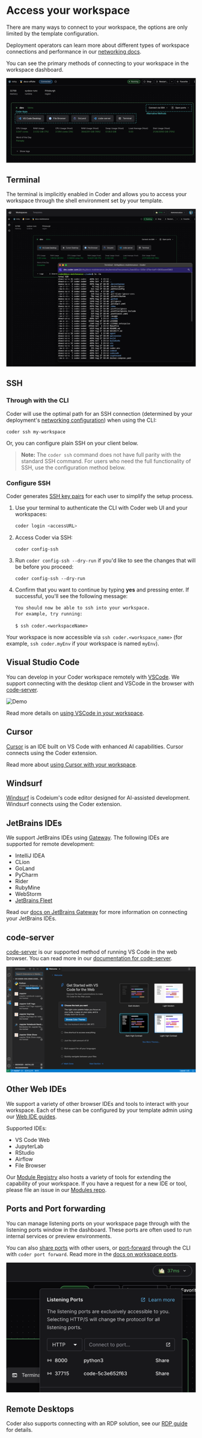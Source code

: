 # Access your workspace

There are many ways to connect to your workspace, the options are only limited
by the template configuration.

Deployment operators can learn more about different types of workspace
connections and performance in our
[networking docs](../../admin/infrastructure/index.md).

You can see the primary methods of connecting to your workspace in the workspace
dashboard.

![Workspace View](../../images/user-guides/workspace-view-connection-annotated.png)

## Terminal

The terminal is implicitly enabled in Coder and allows you to access your
workspace through the shell environment set by your template.

![Terminal Access](../../images/user-guides/terminal-access.png)

## SSH

### Through with the CLI

Coder will use the optimal path for an SSH connection (determined by your
deployment's [networking configuration](../../admin/infrastructure/index.md))
when using the CLI:

```console
coder ssh my-workspace
```

Or, you can configure plain SSH on your client below.

> **Note:** The `coder ssh` command does not have full parity with the standard
SSH command. For users who need the full functionality of SSH, use the
configuration method below.

### Configure SSH

Coder generates [SSH key pairs](../../admin/security/secrets.md#ssh-keys) for
each user to simplify the setup process.

1. Use your terminal to authenticate the CLI with Coder web UI and your workspaces:

   ```bash
   coder login <accessURL>
   ```

1. Access Coder via SSH:

   ```shell
   coder config-ssh
   ```

1. Run `coder config-ssh --dry-run` if you'd like to see the changes that will be
   before you proceed:

   ```shell
   coder config-ssh --dry-run
   ```

1. Confirm that you want to continue by typing **yes** and pressing enter. If
successful, you'll see the following message:

   ```console
   You should now be able to ssh into your workspace.
   For example, try running:
   
   $ ssh coder.<workspaceName>
   ```

Your workspace is now accessible via `ssh coder.<workspace_name>`
(for example, `ssh coder.myEnv` if your workspace is named `myEnv`).

## Visual Studio Code

You can develop in your Coder workspace remotely with
[VSCode](https://code.visualstudio.com/download). We support connecting with the
desktop client and VSCode in the browser with [code-server](#code-server).

![Demo](https://github.com/coder/vscode-coder/raw/main/demo.gif?raw=true)

Read more details on [using VSCode in your workspace](./vscode.md).

## Cursor

[Cursor](https://cursor.sh/) is an IDE built on VS Code with enhanced AI capabilities.
Cursor connects using the Coder extension.

Read more about [using Cursor with your workspace](./cursor.md).

## Windsurf

[Windsurf](./windsurf.md) is Codeium's code editor designed for AI-assisted development.
Windsurf connects using the Coder extension.

## JetBrains IDEs

We support JetBrains IDEs using
[Gateway](https://www.jetbrains.com/remote-development/gateway/). The following
IDEs are supported for remote development:

- IntelliJ IDEA
- CLion
- GoLand
- PyCharm
- Rider
- RubyMine
- WebStorm
- [JetBrains Fleet](./jetbrains/index.md#jetbrains-fleet)

Read our [docs on JetBrains Gateway](./jetbrains/index.md) for more information
on connecting your JetBrains IDEs.

## code-server

[code-server](https://github.com/coder/code-server) is our supported method of
running VS Code in the web browser. You can read more in our
[documentation for code-server](https://coder.com/docs/code-server/latest).

![code-server in a workspace](../../images/code-server-ide.png)

## Other Web IDEs

We support a variety of other browser IDEs and tools to interact with your
workspace. Each of these can be configured by your template admin using our
[Web IDE guides](../../admin/templates/extending-templates/web-ides.md).

Supported IDEs:

- VS Code Web
- JupyterLab
- RStudio
- Airflow
- File Browser

Our [Module Registry](https://registry.coder.com/modules) also hosts a variety
of tools for extending the capability of your workspace. If you have a request
for a new IDE or tool, please file an issue in our
[Modules repo](https://github.com/coder/modules/issues).

## Ports and Port forwarding

You can manage listening ports on your workspace page through with the listening
ports window in the dashboard. These ports are often used to run internal
services or preview environments.

You can also [share ports](./port-forwarding.md#sharing-ports) with other users,
or [port-forward](./port-forwarding.md#the-coder-port-forward-command) through
the CLI with `coder port forward`. Read more in the
[docs on workspace ports](./port-forwarding.md).

![Open Ports window](../../images/networking/listeningports.png)

## Remote Desktops

Coder also supports connecting with an RDP solution, see our
[RDP guide](./remote-desktops.md) for details.
